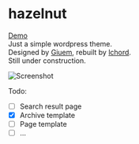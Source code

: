 # hazelnut
[Demo](https://yuusan.xyz)  
Just a simple wordpress theme.  
Designed by [Giuem](https://www.giuem.com), rebuilt by [lchord](https://yuusan.xyz).  
Still under construction.  

![Screenshot](https://raw.githubusercontent.com/lchord/wp-theme-hazelnut/master/screenshot.png)  


Todo:  
- [ ] Search result page  
- [x] Archive template  
- [ ] Page template  
- [ ] ...
